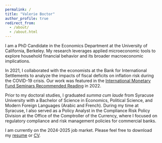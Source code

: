 ```yaml
---
permalink: /
title: "Valerie Boctor"
author_profile: true
redirect_from: 
  - /about/
  - /about.html
---
```


I am a PhD Candidate in the Economics Department at the University of California, Berkeley. My research leverages applied microeconomic tools to explore household financial behavior and its broader macroeconomic implications.

In 2021, I collaborated with the economists at the Bank for International Settlements to analyze the impacts of fiscal deficits on inflation risk during the COVID-19 crisis. Our work was featured in the [International Monetary Fund Seminars Recommended Reading](https://meetings.imf.org/-/media/AMSM/Files/AM2022/Seminars/2022RR-Debate-on-the-Global-Economy.ashx) in 2022.

Prior to my doctoral studies, I graduated *summa cum laude* from Syracuse University with a Bachelor of Science in Economics, Political Science, and Modern Foreign Languages (Arabic and French). During my time at Syracuse, I also served as a Policy Analyst in the Compliance Risk Policy Division at the Office of the Comptroller of the Currency, where I focused on regulatory compliance and risk management policies for commercial banks.

I am currently on the 2024-2025 job market. Please feel free to download my [resume](../files/2025-03-08-Resume.pdf) or [CV](../files/2024-10-24-CV.pdf).